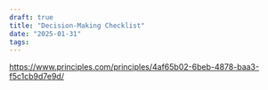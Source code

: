 ```yaml
---
draft: true
title: "Decision-Making Checklist"
date: "2025-01-31"
tags: 
---
```

https://www.principles.com/principles/4af65b02-6beb-4878-baa3-f5c1cb9d7e9d/